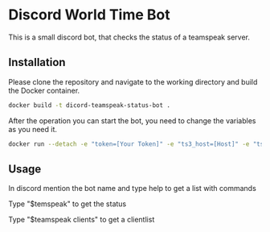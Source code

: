 # Discord World Time Bot

This is a small discord bot, that checks the status of a teamspeak server.

## Installation

Please clone the repository and navigate to the working directory and build the Docker container.

```bash
docker build -t dicord-teamspeak-status-bot .
```

After the operation you can start the bot, you need to change the variables as you need it.

```bash
docker run --detach -e "token=[Your Token]" -e "ts3_host=[Host]" -e "ts3_port=10011" -e "ts3_username=[Username]" -e "ts3_password=[Password]" --name dicord-bot-teamspeak-status dicord-teamspeak-status-bot
```

## Usage

In discord mention the bot name and type help to get a list with commands

Type "$temspeak" to get the status

Type "$teamspeak clients" to get a clientlist